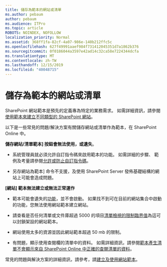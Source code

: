 ```yaml
---
title: 儲存為範本的網站或清單
ms.author: pebaum
author: pebaum
ms.audience: ITPro
ms.topic: article
ROBOTS: NOINDEX, NOFOLLOW
localization_priority: Normal
ms.assetid: 368ff1fa-82cf-4a07-986e-140b212ffc5c
ms.openlocfilehash: 627f49991aaef984f731412045351d7a1862b376
ms.sourcegitcommit: 0f0186044a3597e42ad14c32ca58e7224344dcfa
ms.translationtype: MT
ms.contentlocale: zh-TW
ms.lasthandoff: 12/15/2019
ms.locfileid: "40048715"
---
```

# <a name="save-site-or-list-as-a-template"></a>儲存為範本的網站或清單

SharePoint 網站範本是預先的定義專為特定的業務需求。 如需詳細資訊，請參閱[使用範本來建立不同類型的 SharePoint 網站](https://support.office.com/article/using-templates-to-create-different-kinds-of-sharepoint-sites-449eccec-ff99-4cf3-b62e-dcfee37e8da4)。

以下是一些常見的問題/解決方案有關儲存網站或清單作為範本，在 SharePoint Online 中。

**儲存網站/清單範本] 按鈕會無法使用，或遺失**。 

- 系統管理員就必須允許自訂指令碼來啟用範本的功能。 如需詳細的步驟、 範例及考量請參閱[允許或防止自訂指令碼](https://docs.microsoft.com/sharepoint/allow-or-prevent-custom-script)。


- 另存網站為範本] 命令不支援，及使用 SharePoint Server 發佈基礎結構的網站上可能會造成問題。


**[網站] 範本無法建立或無法正常運作**

- 範本可能會遺失的[功能](https://social.technet.microsoft.com/wiki/contents/articles/14423.sharepoint-2013-existing-features-guid.aspx)，並不會啟動。 如果找不到可在目前的網站集合中啟動的功能，您無法使用網站範本建立網站。


- 請查看是否任何清單或文件庫超過 5000 的項目[清單檢視的限制臨界值](https://support.office.com/article/Manage-large-lists-and-libraries-in-SharePoint-B8588DAE-9387-48C2-9248-C24122F07C59)為這可以封鎖架設的網站範本。


- 網站使用太多的資源並因此網站範本超過 50 mb 的限制。


- 有問題，顯示使用查閱欄的清單中的資料。 如需詳細資訊，請參閱[範本產生清單不會顯示來自 SharePoint Online 中正確的查閱清單的資料](https://docs.microsoft.com/sharepoint/support/lists-and-libraries/template-generated-list-incorrect-data)。


常見的問題與解決方案的詳細資訊，請參考，請[建立及使用網站範本](https://support.office.com/article/Create-and-use-site-templates-60371B0F-00E0-4C49-A844-34759EBDD989)。

